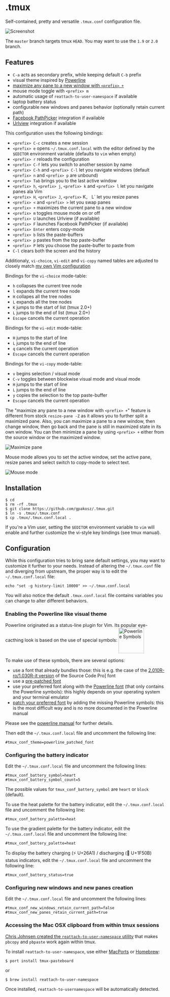 .tmux
=====

Self-contained, pretty and versatile `.tmux.conf` configuration file.

![Screenshot](https://cloud.githubusercontent.com/assets/553208/9889393/85e50e4e-5bfa-11e5-99d8-76572350803a.gif)

The `master` branch targets tmux `HEAD`. You may want to use the `1.9` or `2.0`
branch.

Features
--------

 - `C-a` acts as secondary prefix, while keeping default `C-b` prefix
 - visual theme inspired by [Powerline][]
 - [maximize any pane to a new window with `<prefix> +`](http://pempek.net/articles/2013/04/14/maximizing-tmux-pane-new-window/)
 - mouse mode toggle with `<prefix> m`
 - automatic usage of `reattach-to-user-namespace` if available
 - laptop battery status
 - configurable new windows and panes behavior (optionally retain current path)
 - [Facebook PathPicker][] integration if available
 - [Urlview][] integration if available

[Powerline]: https://github.com/Lokaltog/powerline
[Facebook PathPicker]: https://facebook.github.io/PathPicker/
[Urlview]: https://packages.debian.org/stable/misc/urlview

This configuration uses the following bindings:

 - `<prefix> C-c` creates a new session
 - `<prefix> e` opens `~/.tmux.conf.local` with the editor defined by the
   `$EDITOR` environment variable (defaults to `vim` when empty)
 - `<prefix> r` reloads the configuration
 - `<prefix> C-f` lets you switch to another session by name
 - `<prefix> C-h` and `<prefix> C-l` let you navigate windows (default
   `<prefix> n` and `<prefix> p` are unbound)
 - `<prefix> Tab` brings you to the last active window
 - `<prefix> h`, `<prefix> j`, `<prefix> k` and `<prefix> l` let you navigate
   panes ala Vim
 - `<prefix> H`, `<prefix> J`, `<prefix>` K`, `<prefix> L` let you resize panes
 - `<prefix> <` and `<prefix> >` let you swap panes
 - `<prefix> +` maximizes the current pane to a new window
 - `<prefix> m` toggles mouse mode on or off
 - `<prefix> U` launches Urlview (if available)
 - `<prefix> F` launches Facebook PathPicker (if available)
 - `<prefix> Enter` enters copy-mode
 - `<prefix> b` lists the paste-buffers
 - `<prefix> p` pastes from the top paste-buffer
 - `<prefix> P` lets you choose the paste-buffer to paste from
 - `C-l` clears both the screen and the history

Additionaly, `vi-choice`, `vi-edit` and `vi-copy` named tables are adjusted
   to closely match [my own Vim configuration][]

[my own Vim configuration]: https://github.com/gpakosz/.vim.git

Bindings for the `vi-choice` mode-table:

- `h` collapses the current tree node
- `l` expands the current tree node
- `H` collapes all the tree nodes
- `L` expands all the tree nodes
- `K` jumps to the start of list (tmux 2.0+)
- `L` jumps to the end of list (tmux 2.0+)
- `Escape` cancels the current operation

Bindings for the `vi-edit` mode-table:

- `H` jumps to the start of line
- `L` jumps to the end of line
- `q` cancels the current operation
- `Escape` cancels the current operation

Bindings for the `vi-copy` mode-table:

- `v` begins selection / visual mode
- `C-v` toggles between blockwise visual mode and visual mode
- `H` jumps to the start of line
- `L` jumps to the end of line
- `y` copies the selection to the top paste-buffer
- `Escape` cancels the current operation

The "maximize any pane to a new window with `<prefix> +`" feature is different
from stock `resize-pane -Z` as it allows you to further split a maximized pane.
Also, you can maximize a pane to a new window, then change window, then go back
and the pane is still in maximized state in its own window. You can then
minimize a pane by using `<prefix> +` either from the source window or the
maximized window.

![Maximize pane](https://cloud.githubusercontent.com/assets/553208/9890858/ee3c0ca6-5c02-11e5-890e-05d825a46c92.gif)

Mouse mode allows you to set the active window, set the active pane, resize
panes and select switch to copy-mode to select text.

![Mouse mode](https://cloud.githubusercontent.com/assets/553208/9890797/8dffe542-5c02-11e5-9c06-a25b452e6fcc.gif)

Installation
------------

    $ cd
    $ rm -rf .tmux
    $ git clone https://github.com/gpakosz/.tmux.git
    $ ln -s .tmux/.tmux.conf
    $ cp .tmux/.tmux.conf.local .

If you're a Vim user, setting the `$EDITOR` environment variable to `vim` will
enable and further customize the vi-style key bindings (see tmux manual).

Configuration
-------------

While this configuration tries to bring sane default settings, you may want to
customize it further to your needs. Instead of altering the `~/.tmux.conf` file
and diverging from upstream, the proper way is to edit the `~/.tmux.conf.local`
file:

    echo "set -g history-limit 10000" >> ~/.tmux.conf.local

You will also notice the default `.tmux.conf.local` file contains variables you
can change to alter different behaviors.

### Enabling the Powerline like visual theme

Powerline originated as a status-line plugin for Vim. Its popular eye-cacthing
look is based on the use of special symbols: <img width="80" alt="Powerline Symbols" style="vertical-align: middle;" src="https://cloud.githubusercontent.com/assets/553208/10687156/1b76dda6-796b-11e5-83a1-1634337c4571.png" />

To make use of these symbols, there are several options:

- use a font that already bundles those: this is e.g. the case of the
  [2.010R-ro/1.030R-it version][source code pro] of the Source Code Pro] font
- use a [pre-patched font][powerline patched fonts]
- use your preferred font along with the [Powerline font][powerline font] (that
  only contains the Powerline symbols): this highly depends on your operating
  system and your terminal emulator
- [patch your preferred font][powerline font patcher] by adding the missing
  Powerline symbols: this is the most difficult way and is no more documented in
  the Powerline manual

[source code pro]: https://github.com/adobe-fonts/source-code-pro/releases/tag/2.010R-ro%2F1.030R-it
[powerline patched fonts]: https://github.com/powerline/fonts
[powerline font]: https://github.com/powerline/powerline/raw/develop/font/PowerlineSymbols.otf
[powerline font patcher]: https://github.com/powerline/fontpatcher

Please see the [powerline manual] for further details.

Then edit the `~/.tmux.conf.local` file and uncomment the following line:

    #tmux_conf_theme=powerline_patched_font

[fonts patched with powerline symbols]: https://github.com/Lokaltog/powerline-fonts
[powerline manual]: http://powerline.readthedocs.org/en/latest/installation.html#fonts-installation

### Configuring the battery indicator

Edit the `~/.tmux.conf.local` file and uncomment the following lines:

    #tmux_conf_battery_symbol=heart
    #tmux_conf_battery_symbol_count=5

The possible values for `tmux_conf_battery_symbol` are `heart` or `block`
(default).

To use the heat palette for the battery indicator, edit the `~/.tmux.conf.local`
file and uncomment the following line:

    #tmux_conf_battery_palette=heat

To use the gradient palette for the battery indicator, edit the
`~/.tmux.conf.local` file and uncomment the following line:

    #tmux_conf_battery_palette=heat

To display the battery charging (⚡ U+26A1) / discharging (🔋 U+1F50B) status
indicators, edit the `~/.tmux.conf.local` file and uncomment the following line:

    #tmux_conf_battery_status=true

### Configuring new windows and new panes creation

Edit the `~/.tmux.conf.local` file and uncomment the following lines:

    #tmux_conf_new_windows_retain_current_path=false
    #tmux_conf_new_panes_retain_current_path=true

### Accessing the Mac OSX clipboard from within tmux sessions

[Chris Johnsen created the `reattach-to-user-namespace`
utility](https://github.com/ChrisJohnsen/tmux-MacOSX-pasteboard) that makes
`pbcopy` and `pbpaste` work again within tmux.

To install `reattach-to-user-namespace`, use either [MacPorts][] or
[Homebrew][]:

    $ port install tmux-pasteboard

or

    $ brew install reattach-to-user-namespace

Once installed, `reattach-to-usernamespace` will be automatically detected.

[MacPorts]: http://www.macports.org/
[Homebrew]: http://brew.sh/
